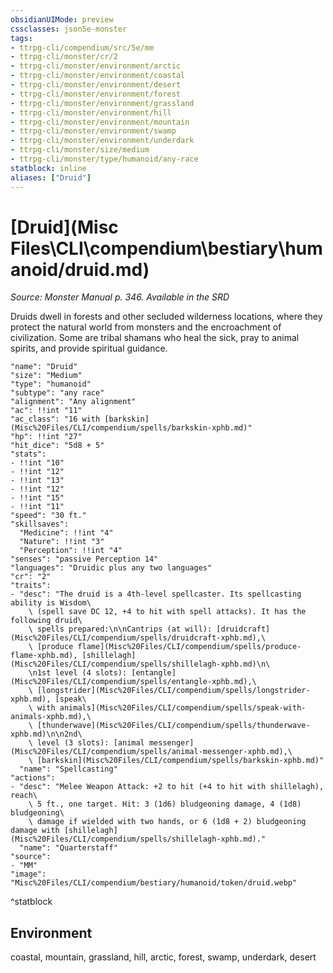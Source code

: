 ```yaml
---
obsidianUIMode: preview
cssclasses: json5e-monster
tags:
- ttrpg-cli/compendium/src/5e/mm
- ttrpg-cli/monster/cr/2
- ttrpg-cli/monster/environment/arctic
- ttrpg-cli/monster/environment/coastal
- ttrpg-cli/monster/environment/desert
- ttrpg-cli/monster/environment/forest
- ttrpg-cli/monster/environment/grassland
- ttrpg-cli/monster/environment/hill
- ttrpg-cli/monster/environment/mountain
- ttrpg-cli/monster/environment/swamp
- ttrpg-cli/monster/environment/underdark
- ttrpg-cli/monster/size/medium
- ttrpg-cli/monster/type/humanoid/any-race
statblock: inline
aliases: ["Druid"]
---
```

# [Druid](Misc Files\CLI\compendium\bestiary\humanoid/druid.md)
*Source: Monster Manual p. 346. Available in the <span title='Systems Reference Document (5.1)'>SRD</span>*  

Druids dwell in forests and other secluded wilderness locations, where they protect the natural world from monsters and the encroachment of civilization. Some are tribal shamans who heal the sick, pray to animal spirits, and provide spiritual guidance.

```statblock
"name": "Druid"
"size": "Medium"
"type": "humanoid"
"subtype": "any race"
"alignment": "Any alignment"
"ac": !!int "11"
"ac_class": "16 with [barkskin](Misc%20Files/CLI/compendium/spells/barkskin-xphb.md)"
"hp": !!int "27"
"hit_dice": "5d8 + 5"
"stats":
- !!int "10"
- !!int "12"
- !!int "13"
- !!int "12"
- !!int "15"
- !!int "11"
"speed": "30 ft."
"skillsaves":
  "Medicine": !!int "4"
  "Nature": !!int "3"
  "Perception": !!int "4"
"senses": "passive Perception 14"
"languages": "Druidic plus any two languages"
"cr": "2"
"traits":
- "desc": "The druid is a 4th-level spellcaster. Its spellcasting ability is Wisdom\
    \ (spell save DC 12, +4 to hit with spell attacks). It has the following druid\
    \ spells prepared:\n\nCantrips (at will): [druidcraft](Misc%20Files/CLI/compendium/spells/druidcraft-xphb.md),\
    \ [produce flame](Misc%20Files/CLI/compendium/spells/produce-flame-xphb.md), [shillelagh](Misc%20Files/CLI/compendium/spells/shillelagh-xphb.md)\n\
    \n1st level (4 slots): [entangle](Misc%20Files/CLI/compendium/spells/entangle-xphb.md),\
    \ [longstrider](Misc%20Files/CLI/compendium/spells/longstrider-xphb.md), [speak\
    \ with animals](Misc%20Files/CLI/compendium/spells/speak-with-animals-xphb.md),\
    \ [thunderwave](Misc%20Files/CLI/compendium/spells/thunderwave-xphb.md)\n\n2nd\
    \ level (3 slots): [animal messenger](Misc%20Files/CLI/compendium/spells/animal-messenger-xphb.md),\
    \ [barkskin](Misc%20Files/CLI/compendium/spells/barkskin-xphb.md)"
  "name": "Spellcasting"
"actions":
- "desc": "Melee Weapon Attack: +2 to hit (+4 to hit with shillelagh), reach\
    \ 5 ft., one target. Hit: 3 (1d6) bludgeoning damage, 4 (1d8) bludgeoning\
    \ damage if wielded with two hands, or 6 (1d8 + 2) bludgeoning damage with [shillelagh](Misc%20Files/CLI/compendium/spells/shillelagh-xphb.md)."
  "name": "Quarterstaff"
"source":
- "MM"
"image": "Misc%20Files/CLI/compendium/bestiary/humanoid/token/druid.webp"
```
^statblock

## Environment

coastal, mountain, grassland, hill, arctic, forest, swamp, underdark, desert